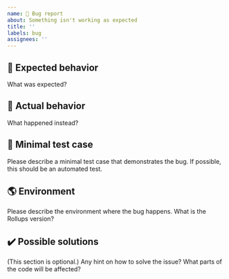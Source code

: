 ```yaml
---
name: 🐛 Bug report
about: Something isn't working as expected
title: ''
labels: bug
assignees: ''
---
```


## 🙂 Expected behavior

What was expected?

## 🫠 Actual behavior

What happened instead?

## 🧪 Minimal test case

Please describe a minimal test case that demonstrates the bug.
If possible, this should be an automated test.

## 🌎 Environment

Please describe the environment where the bug happens.
What is the Rollups version?

## ✔️ Possible solutions

(This section is optional.)
Any hint on how to solve the issue?
What parts of the code will be affected?
